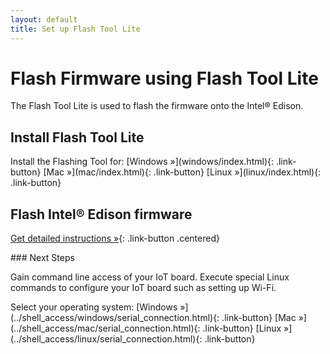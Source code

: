 ```yaml
---
layout: default
title: Set up Flash Tool Lite
---
```


# Flash Firmware using Flash Tool Lite

The Flash Tool Lite is used to flash the firmware onto the Intel® Edison. 

## Install Flash Tool Lite

<div class="link-button-container" markdown="1">
<span class="link-button-container-title">Install the Flashing Tool for:</span>
[Windows »](windows/index.html){: .link-button}
[Mac »](mac/index.html){: .link-button}
[Linux »](linux/index.html){: .link-button}
</div>

## Flash Intel® Edison firmware

[Get detailed instructions »](details-flash_firmware.html){: .link-button .centered}

<div id="next-steps" class="note" markdown="1">
### Next Steps

Gain command line access of your IoT board. Execute special Linux commands to configure your IoT board such as setting up Wi-Fi.

<div class="link-button-container" markdown="1">
<span class="link-button-container-title">Select your operating system:</span>
[Windows »](../shell_access/windows/serial_connection.html){: .link-button}
[Mac »](../shell_access/mac/serial_connection.html){: .link-button}
[Linux »](../shell_access/linux/serial_connection.html){: .link-button}
</div>

</div>
